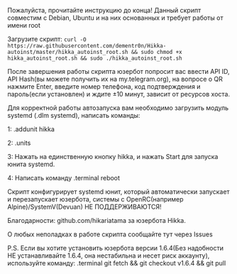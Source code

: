 Пожалуйста, прочитайте инструкцию до конца!
Данный скрипт совместим с Debian, Ubuntu и на них основанных и требует работы от имени root

Загрузите скрипт: 
```curl -O https://raw.githubusercontent.com/dementr0n/Hikka-autoinst/master/hikka_autoinst_root.sh && sudo chmod +x hikka_autoinst_root.sh && sudo ./hikka_autoinst_root.sh```


После завершения работы скрипта юзербот попросит вас ввести API ID, API Hash(вы можете получить их на my.telegram.org), на вопросе о QR нажмите Enter, введите номер телефона, код подтверждения и пароль(если установлен) и ждите ±10 минут, зависит от ресурсов хоста.

Для корректной работы автозапуска вам необходимо загрузить модуль systemd (.dlm systemd), написать команды:

1: .addunit hikka

2: .units

3: Нажать на единственную кнопку hikka, и нажать Start для запуска юнита systemd.

4: Написать команду .terminal reboot

Скрипт конфигурирует systemd юнит, который автоматически запускает и перезапускает юзербота, системы с OpenRC(например Alpine)/SystemV(Devuan) НЕ ПОДДЕРЖИВАЮТСЯ!

Благодарности: github.com/hikariatama за юзербота Hikka.

О любых неполадках в работе скрипта сообщайте тут через Issues

P.S. Если вы хотите установить юзербота версии 1.6.4(Без надобности НЕ устанавливайте 1.6.4, она нестабильна и несет риск аккаунту), используйте команду:
.terminal git fetch && git checkout v1.6.4 && git pull
